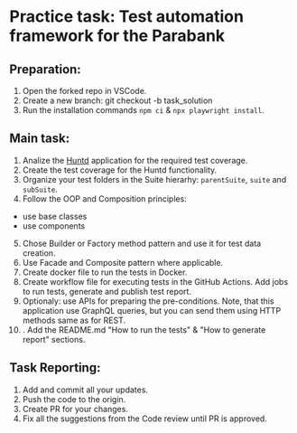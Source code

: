 # Practice task: Test automation framework for the Parabank

## Preparation:

1. Open the forked repo in VSCode.
2. Create a new branch: git checkout -b task_solution
3. Run the installation commands `npm ci` & `npx playwright install`.

## Main task:

1. Analize the [Huntd](https://huntd.tech/) application for the required test coverage.
2. Create the test coverage for the Huntd functionality.
3. Organize your test folders in the Suite hierarhy: `parentSuite`, `suite` and `subSuite`.
4. Follow the OOP and Composition principles:

- use base classes
- use components

5. Chose Builder or Factory method pattern and use it for test data creation.
6. Use Facade and Composite pattern where applicable.
7. Create docker file to run the tests in Docker.
8. Create workflow file for executing tests in the GitHub Actions. Add jobs to run tests, generate and publish test report.
9. Optionaly: use APIs for preparing the pre-conditions. Note, that this application use GraphQL queries, but you can send them using HTTP methods same as for REST.
10. . Add the README.md "How to run the tests" & "How to generate report" sections.

## Task Reporting:

1. Add and commit all your updates.
2. Push the code to the origin.
3. Create PR for your changes.
4. Fix all the suggestions from the Code review until PR is approved.
